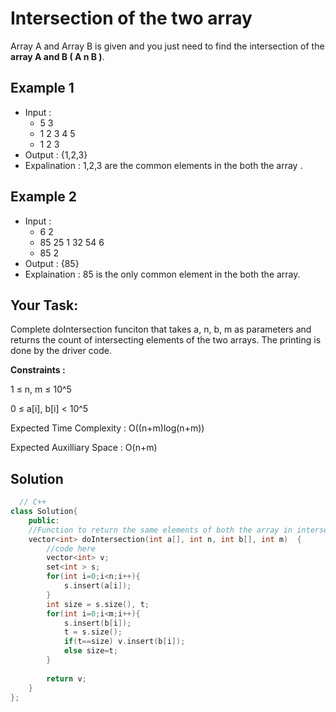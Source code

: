 # Intersection of the two array

Array A and Array B is given and you just need to find the intersection of the **array A and B ( A n B )**.

## Example 1

- Input :
  - 5 3
  - 1 2 3 4 5
  - 1 2 3
- Output : {1,2,3}
- Expalination : 1,2,3 are the common elements in the both the array .

## Example 2

- Input :
  - 6 2
  - 85 25 1 32 54 6
  - 85 2
- Output : {85}
- Explaination : 85 is the only common element in the both the array.

## Your Task:

Complete doIntersection funciton that takes a, n, b, m as parameters and returns the count of intersecting elements of the two arrays. The printing is done by the driver code.

**Constraints :**

1 ≤ n, m ≤ 10^5

0 ≤ a[i], b[i] < 10^5

Expected Time Complexity : O((n+m)log(n+m))

Expected Auxilliary Space : O(n+m)

## Solution

```C++
  // C++
class Solution{
    public:
    //Function to return the same elements of both the array in intersect of two arrays.
    vector<int> doIntersection(int a[], int n, int b[], int m)  {
        //code here
        vector<int> v;
        set<int > s;
        for(int i=0;i<n;i++){
            s.insert(a[i]);
        }
        int size = s.size(), t;
        for(int i=0;i<m;i++){
            s.insert(b[i]);
            t = s.size();
            if(t==size) v.insert(b[i]);
            else size=t;
        }
        
        return v;
    }
};
```
